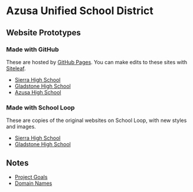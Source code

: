# Azusa Unified School District

## Website Prototypes

### Made with GitHub

These are hosted by [GitHub Pages](https://pages.github.com). You can make edits to these sites with [Siteleaf](https://www.siteleaf.com).

* [Sierra High School](http://sierrahighschool.jimthoburn.com)
* [Gladstone High School](http://gladstonehighschool.jimthoburn.com)
* [Azusa High School](http://azusahighschool.jimthoburn.com)

### Made with School Loop

These are copies of the original websites on School Loop, with new styles and images.

* [Sierra High School](http://shs-ausd-ca.mirror.schoolloop.com)
* [Gladstone High School](https://jimthoburn.github.io/gladstone-school-loop/)

## Notes

* [Project Goals](https://docs.google.com/document/d/1KuxBJd6_Ct-KL2AC9WG0BUTUFwmNIuCpNSvUIhYKuew/edit)
* [Domain Names](https://docs.google.com/document/d/11Zkj0sdmmRXR-pwEU8ks8xJBWnbLQ3c2Tajv0Z3L-Ro/edit)
